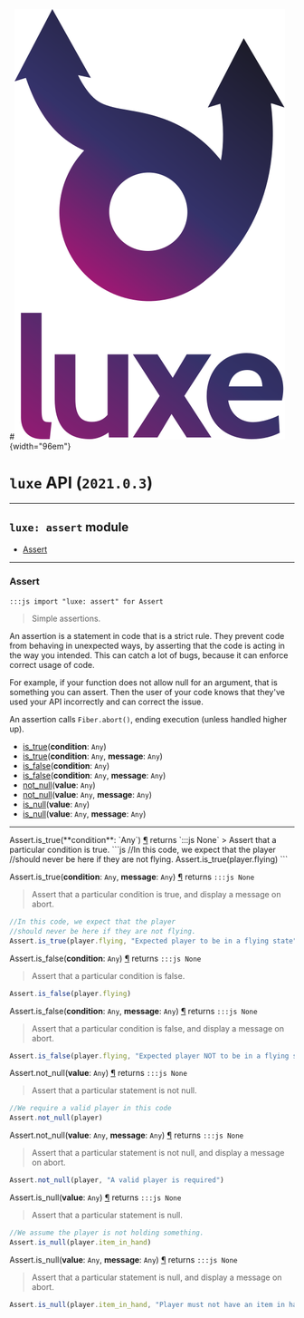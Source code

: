 #![](../images/luxe-dark.svg){width="96em"}

# `luxe` API (`2021.0.3`)  


---

## `luxe: assert` module

- [Assert](#assert)   

---

### Assert
`:::js import "luxe: assert" for Assert`
> Simple assertions.

An assertion is a statement in code that is a strict rule.
They prevent code from behaving in unexpected ways, by asserting that the code is acting in the way you intended.
This can catch a lot of bugs, because it can enforce correct usage of code.

For example, if your function does not allow null for an argument, that is something you can assert.
Then the user of your code knows that they've used your API incorrectly and can correct the issue.

An assertion calls `Fiber.abort()`, ending execution (unless handled higher up).

- [is_true](#Assert.is_true)(**condition**: `Any`)
- [is_true](#Assert.is_true+2)(**condition**: `Any`, **message**: `Any`)
- [is_false](#Assert.is_false)(**condition**: `Any`)
- [is_false](#Assert.is_false+2)(**condition**: `Any`, **message**: `Any`)
- [not_null](#Assert.not_null)(**value**: `Any`)
- [not_null](#Assert.not_null+2)(**value**: `Any`, **message**: `Any`)
- [is_null](#Assert.is_null)(**value**: `Any`)
- [is_null](#Assert.is_null+2)(**value**: `Any`, **message**: `Any`)

<hr/>
<endpoint module="luxe: assert" class="Assert" signature="is_true(condition : Any)"></endpoint>
<signature id="Assert.is_true">Assert.is_true(**condition**: `Any`)
<a class="headerlink" href="#Assert.is_true" title="Permanent link">¶</a></signature>
<span class='api_ret'>returns</span> `:::js None`
> Assert that a particular condition is true.   
```js
//In this code, we expect that the player
//should never be here if they are not flying.
Assert.is_true(player.flying)
```

<endpoint module="luxe: assert" class="Assert" signature="is_true(condition : Any, message : Any)"></endpoint>
<signature id="Assert.is_true+2">Assert.is_true(**condition**: `Any`, **message**: `Any`)
<a class="headerlink" href="#Assert.is_true+2" title="Permanent link">¶</a></signature>
<span class='api_ret'>returns</span> `:::js None`
> Assert that a particular condition is true, and display a message on abort.   
```js
//In this code, we expect that the player
//should never be here if they are not flying.
Assert.is_true(player.flying, "Expected player to be in a flying state")
```

<endpoint module="luxe: assert" class="Assert" signature="is_false(condition : Any)"></endpoint>
<signature id="Assert.is_false">Assert.is_false(**condition**: `Any`)
<a class="headerlink" href="#Assert.is_false" title="Permanent link">¶</a></signature>
<span class='api_ret'>returns</span> `:::js None`
> Assert that a particular condition is false.   
```js
Assert.is_false(player.flying)
```

<endpoint module="luxe: assert" class="Assert" signature="is_false(condition : Any, message : Any)"></endpoint>
<signature id="Assert.is_false+2">Assert.is_false(**condition**: `Any`, **message**: `Any`)
<a class="headerlink" href="#Assert.is_false+2" title="Permanent link">¶</a></signature>
<span class='api_ret'>returns</span> `:::js None`
> Assert that a particular condition is false, and display a message on abort.   
```js
Assert.is_false(player.flying, "Expected player NOT to be in a flying state")
```

<endpoint module="luxe: assert" class="Assert" signature="not_null(value : Any)"></endpoint>
<signature id="Assert.not_null">Assert.not_null(**value**: `Any`)
<a class="headerlink" href="#Assert.not_null" title="Permanent link">¶</a></signature>
<span class='api_ret'>returns</span> `:::js None`
> Assert that a particular statement is not null.   
```js
//We require a valid player in this code
Assert.not_null(player)
```

<endpoint module="luxe: assert" class="Assert" signature="not_null(value : Any, message : Any)"></endpoint>
<signature id="Assert.not_null+2">Assert.not_null(**value**: `Any`, **message**: `Any`)
<a class="headerlink" href="#Assert.not_null+2" title="Permanent link">¶</a></signature>
<span class='api_ret'>returns</span> `:::js None`
> Assert that a particular statement is not null, and display a message on abort.   
```js
Assert.not_null(player, "A valid player is required")
```

<endpoint module="luxe: assert" class="Assert" signature="is_null(value : Any)"></endpoint>
<signature id="Assert.is_null">Assert.is_null(**value**: `Any`)
<a class="headerlink" href="#Assert.is_null" title="Permanent link">¶</a></signature>
<span class='api_ret'>returns</span> `:::js None`
> Assert that a particular statement is null.   
```js
//We assume the player is not holding something.
Assert.is_null(player.item_in_hand)
```

<endpoint module="luxe: assert" class="Assert" signature="is_null(value : Any, message : Any)"></endpoint>
<signature id="Assert.is_null+2">Assert.is_null(**value**: `Any`, **message**: `Any`)
<a class="headerlink" href="#Assert.is_null+2" title="Permanent link">¶</a></signature>
<span class='api_ret'>returns</span> `:::js None`
> Assert that a particular statement is null, and display a message on abort.   
```js
Assert.is_null(player.item_in_hand, "Player must not have an item in hand when calling this")
```

